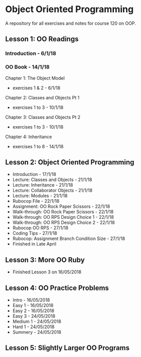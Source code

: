 # Object Oriented Programming

A repository for all exercises and notes for course 120 on OOP.

## Lesson 1: OO Readings

### Introduction - 6/1/18
### OO Book - 14/1/18
Chapter 1: The Object Model
- exercises 1 & 2 - 6/1/18

Chapter 2: Classes and Objects Pt 1
- exercises 1 to 3 - 10/1/18

Chapter 3: Classes and Objects Pt 2
- exercises 1 to 3 - 10/1/18

Chapter 4: Inheritance
- exercises 1 to 8 - 14/1/18

## Lesson 2: Object Oriented Programming

- Introduction - 17/1/18
- Lecture: Classes and Objects - 21/1/18
- Lecture: Inheritance - 21/1/18
- Lecture: Collaborator Objects - 21/1/18
- Lecture: Modules - 21/1/18
- Rubocop File - 22/1/18
- Assignment: OO Rock Paper Scissors - 22/1/18
- Walk-through: OO Rock Paper Scissors - 22/1/18
- Walk-through: OO RPS Design Choice 1 - 22/1/18
- Walk-through: OO RPS Design Choice 2 - 22/1/18
- Rubocop OO RPS - 27/1/18
- Coding Tips - 27/1/18
- Rubocop: Assignment Branch Condition Size - 27/1/18
- Finished in Late April

## Lesson 3: More OO Ruby

- Finished Lesson 3 on 16/05/2018

## Lesson 4: OO Practice Problems

- Intro - 16/05/2018
- Easy 1 - 16/05/2018
- Easy 2 - 16/05/2018
- Easy 3 - 24/05/2018
- Medium 1 - 24/05/2018
- Hard 1 - 24/05/2018
- Summery - 24/05/2018

## Lesson 5: Slightly Larger OO Programs
